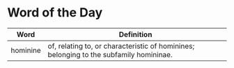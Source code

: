 # Word of the Day

|Word|Definition|
|---|---|
|hominine|of, relating to, or characteristic of hominines; belonging to the subfamily homininae.|